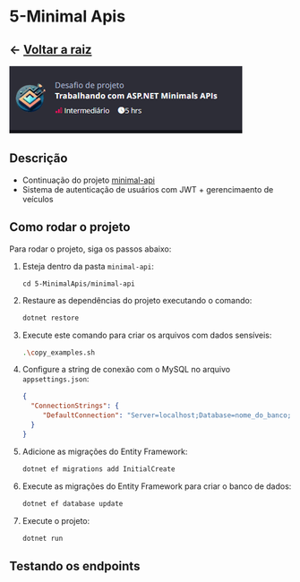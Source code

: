 ﻿# 5-Minimal Apis

## ← [Voltar a raiz](../README.md)

![MinimalApi](../docs/5-MinimalApis/ImagemNaDio.png)

## Descrição

- Continuação do projeto [minimal-api](https://github.com/digitalinnovationone/minimal-api)
- Sistema de autenticação de usuários com JWT + gerencimaento de veículos

## Como rodar o projeto

Para rodar o projeto, siga os passos abaixo:

1. Esteja dentro da pasta `minimal-api`:
   ```
   cd 5-MinimalApis/minimal-api
   ```
2. Restaure as dependências do projeto executando o comando:
    ```bash
    dotnet restore
    ```
3. Execute este comando para criar os arquivos com dados sensíveis:
    ```bash
    .\copy_examples.sh
    ```
4. Configure a string de conexão com o MySQL no arquivo `appsettings.json`:
    ```json
    {
      "ConnectionStrings": {
         "DefaultConnection": "Server=localhost;Database=nome_do_banco;User=root;Password=sua_senha;"
      }
    }
    ```
5. Adicione as migrações do Entity Framework:
    ```bash
    dotnet ef migrations add InitialCreate
    ```
6. Execute as migrações do Entity Framework para criar o banco de dados:
    ```bash
    dotnet ef database update
    ```
7. Execute o projeto:
    ```bash
    dotnet run
    ``` 
   
## Testando os endpoints

